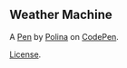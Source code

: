 Weather Machine
---------------


A [Pen](http://codepen.io/polinabee/pen/LNzwWd) by [Polina](http://codepen.io/polinabee) on [CodePen](http://codepen.io/).

[License](http://codepen.io/polinabee/pen/LNzwWd/license).
